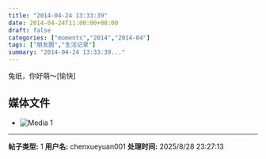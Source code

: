 ```yaml
---
title: "2014-04-24 13:33:39"
date: 2014-04-24T11:00:00+08:00
draft: false
categories: ["moments","2014","2014-04"]
tags: ["朋友圈","生活记录"]
summary: "2014-04-24 13:33:39..."
---
```


兔纸，你好萌～[愉快]

## 媒体文件

- ![Media 1](/Moments/photos/2014-04-24/201404241333390.jpg)

---

**帖子类型:** 1
**用户名:** chenxueyuan001
**处理时间:** 2025/8/28 23:27:13